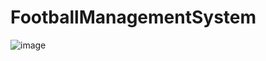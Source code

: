# FootballManagementSystem

![image](https://user-images.githubusercontent.com/81624047/196942094-42875e25-b5ea-4a58-921f-75d618b2819a.png)
